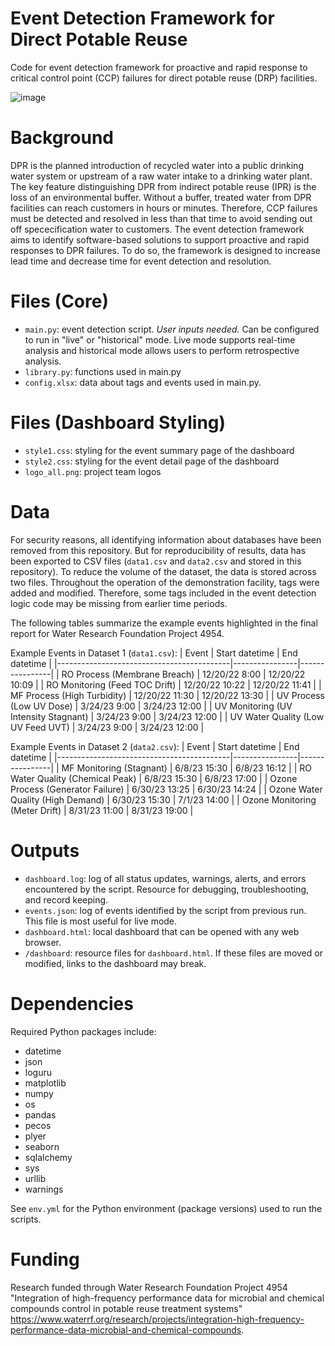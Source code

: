 # Event Detection Framework for Direct Potable Reuse
Code for event detection framework for proactive and rapid response to critical control point (CCP) failures for direct potable reuse (DRP) facilities. 

![image](https://github.com/wraseman/dpr-event-detection/assets/14048152/9708750b-5421-4f2a-b645-132ea502e271)

# Background
DPR is the planned introduction of recycled water into a public drinking water system or upstream of a raw water intake to a drinking water plant. The key feature distinguishing DPR from indirect potable reuse (IPR) is the loss of an environmental buffer. Without a buffer, treated water from DPR facilities can reach customers in hours or minutes. Therefore, CCP failures must be detected and resolved in less than that time to avoid sending out off spececification water to customers. The event detection framework aims to identify software-based solutions to support proactive and rapid responses to DPR failures. To do so, the framework is designed to increase lead time and decrease time for event detection and resolution.

# Files (Core)
- `main.py`: event detection script. *User inputs needed.* Can be configured to run in "live" or "historical" mode. Live mode supports real-time analysis and historical mode allows users to perform retrospective analysis.
- `library.py`: functions used in main.py
- `config.xlsx`: data about tags and events used in main.py.

# Files (Dashboard Styling)
- `style1.css`: styling for the event summary page of the dashboard
- `style2.css`: styling for the event detail page of the dashboard
- `logo_all.png`: project team logos

# Data
For security reasons, all identifying information about databases have been removed from this repository. But for reproducibility of results, data has been exported to CSV files (`data1.csv` and `data2.csv` and stored in this repository). To reduce the volume of the dataset, the data is stored across two files. Throughout the operation of the demonstration facility, tags were added and modified. Therefore, some tags included in the event detection logic code may be missing from earlier time periods.

The following tables summarize the example events highlighted in the final report for Water Research Foundation Project 4954.

Example Events in Dataset 1 (`data1.csv`):
| Event                                     | Start datetime | End datetime   |
|-------------------------------------------|----------------|----------------|
| RO Process (Membrane Breach)              | 12/20/22 8:00  | 12/20/22 10:09 |
| RO Monitoring (Feed TOC Drift)            | 12/20/22 10:22 | 12/20/22 11:41 |
| MF Process (High Turbidity)               | 12/20/22 11:30 | 12/20/22 13:30 |
| UV Process (Low UV Dose)                  | 3/24/23 9:00   | 3/24/23 12:00  |
| UV Monitoring (UV Intensity Stagnant)     | 3/24/23 9:00   | 3/24/23 12:00  |
| UV Water Quality (Low UV Feed UVT)        | 3/24/23 9:00   | 3/24/23 12:00  |

Example Events in Dataset 2 (`data2.csv`):
| Event                                     | Start datetime | End datetime   |
|-------------------------------------------|----------------|----------------|
| MF Monitoring (Stagnant)                  | 6/8/23 15:30   | 6/8/23 16:12   |
| RO Water Quality (Chemical Peak)          | 6/8/23 15:30   | 6/8/23 17:00   |
| Ozone Process (Generator Failure)         | 6/30/23 13:25  | 6/30/23 14:24  |
| Ozone Water Quality (High Demand)         | 6/30/23 15:30  | 7/1/23 14:00   |
| Ozone Monitoring (Meter Drift)            | 8/31/23 11:00  | 8/31/23 19:00  |

# Outputs
- `dashboard.log`: log of all status updates, warnings, alerts, and errors encountered by the script. Resource for debugging, troubleshooting, and record keeping.
- `events.json`: log of events identified by the script from previous run. This file is most useful for live mode. 
- `dashboard.html`: local dashboard that can be opened with any web browser.
- `/dashboard`: resource files for `dashboard.html`. If these files are moved or modified, links to the dashboard may break.

# Dependencies
Required Python packages include: 
- datetime
- json
- loguru
- matplotlib
- numpy
- os
- pandas
- pecos
- plyer
- seaborn
- sqlalchemy
- sys
- urllib
- warnings

See `env.yml` for the Python environment (package versions) used to run the scripts. 

# Funding
Research funded through Water Research Foundation Project 4954 "Integration of high-frequency performance data for microbial and chemical compounds control in potable reuse treatment systems" https://www.waterrf.org/research/projects/integration-high-frequency-performance-data-microbial-and-chemical-compounds. 
